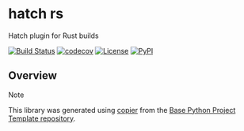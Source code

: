 # hatch rs

Hatch plugin for Rust builds

[![Build Status](https://github.com/python-project-templates/hatch-rs/actions/workflows/build.yaml/badge.svg?branch=main&event=push)](https://github.com/python-project-templates/hatch-rs/actions/workflows/build.yaml)
[![codecov](https://codecov.io/gh/python-project-templates/hatch-rs/branch/main/graph/badge.svg)](https://codecov.io/gh/python-project-templates/hatch-rs)
[![License](https://img.shields.io/github/license/python-project-templates/hatch-rs)](https://github.com/python-project-templates/hatch-rs)
[![PyPI](https://img.shields.io/pypi/v/hatch-rs.svg)](https://pypi.python.org/pypi/hatch-rs)

## Overview


> [!NOTE]
> This library was generated using [copier](https://copier.readthedocs.io/en/stable/) from the [Base Python Project Template repository](https://github.com/python-project-templates/base).
